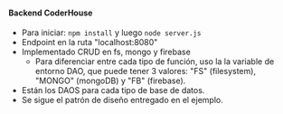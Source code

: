 #### Backend CoderHouse

- Para iniciar: `npm install` y luego `node server.js`
- Endpoint en la ruta "localhost:8080"
- Implementado CRUD en fs, mongo y firebase
  - Para diferenciar entre cada tipo de función, uso la la variable de entorno DAO, que puede tener 3 valores: "FS" (filesystem), "MONGO" (mongoDB) y "FB" (firebase).
- Están los DAOS para cada tipo de base de datos.
- Se sigue el patrón de diseño entregado en el ejemplo.